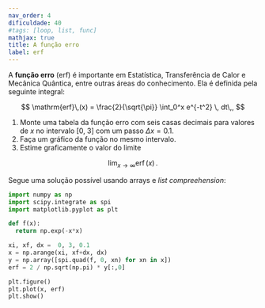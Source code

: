 ```yaml
---
nav_order: 4
dificuldade: 40
#tags: [loop, list, func]
mathjax: true
title: A função erro
label: erf
---
```


A **função erro** $(\mathrm{erf})$ é importante em Estatística, Transferência de Calor e Mecânica Quântica, entre outras áreas do conhecimento. Ela é definida pela seguinte integral:

$$
 \mathrm{erf}\,(x) = \frac{2}{\sqrt{\pi}} \int_0^x e^{-t^2} \, dt\,,
$$

1. Monte uma tabela da função erro com seis casas decimais para valores de $x$ no intervalo $[0,\ 3]$ com um passo $\Delta x=0.1$.
2. Faça um gráfico da função no mesmo intervalo.
3. Estime graficamente o valor do limite

$$
\lim_{x\to\infty} \mathrm{erf}\,(x) \,.
$$

<!-- more -->

Segue uma solução possível usando arrays e _list compreehension_:

```python
import numpy as np
import scipy.integrate as spi
import matplotlib.pyplot as plt

def f(x):
  return np.exp(-x*x)

xi, xf, dx =  0, 3, 0.1
x = np.arange(xi, xf+dx, dx)
y = np.array([spi.quad(f, 0, xn) for xn in x])
erf = 2 / np.sqrt(np.pi) * y[:,0]

plt.figure()
plt.plot(x, erf)
plt.show()
```
